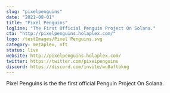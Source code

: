 ```yaml
---
slug: "pixelpenguins"
date: "2021-08-01"
title: "Pixel Penguins"
logline: "The First Official Penguin Project On Solana."
cta: "http://pixelpenguins.holaplex.com/"
logo: /testImages/Pixel Penguins.svg
category: metaplex, nft
status: live
website: http://pixelpenguins.holaplex.com/
twitter: https://twitter.com/pixeipenguins
discord: https://discord.com/invite/wu8aftbkug
---
```


Pixel Penguins is the the first official Penguin Project On Solana.
